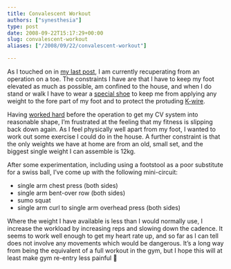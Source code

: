 ```yaml
---
title: Convalescent Workout
authors: ["synesthesia"]
type: post
date: 2008-09-22T15:17:29+00:00
slug: convalescent-workout 
aliases: ["/2008/09/22/convalescent-workout"]

---
```

As I touched on in [my last post][1], I am currently recuperating from an operation on a toe. The constraints I have are that I have to keep my foot elevated as much as possible, am confined to the house, and when I do stand or walk I have to wear a [special shoe][2] to keep me from applying any weight to the fore part of my foot and to protect the protuding [K-wire][3].

Having [worked hard][4] before the operation to get my CV system into reasonable shape, I’m frustrated at the feeling that my fitness is slipping back down again. As I feel physically well apart from my foot, I wanted to work out some exercise I could do in the house. A further constraint is that the only weights we have at home are from an old, small set, and the biggest single weight I can assemble is 12kg.

After some experimentation, including using a footstool as a poor substitute for a swiss ball, I’ve come up with the following mini-circuit:

  * single arm chest press (both sides)
  * single arm bent-over row (both sides)
  * sumo squat
  * single arm curl to single arm overhead press (both sides)

Where the weight I have available is less than I would normally use, I increase the workload by increasing reps and slowing down the cadence. It seems to work well enough to get my heart rate up, and so far as I can tell does not involve any movements which would be dangerous. It’s a long way from being the equivalent of a full workout in the gym, but I hope this will at least make gym re-entry less painful 🙂

 [1]: https://www.synesthesia.co.uk/blog/archives/2008/09/21/high-intensity-interval-training/
 [2]: https://www.darcointernational.com/post/i_pages/ortho.html
 [3]: https://www.kirschnerwire.com/
 [4]: https://www.synesthesia.co.uk/wikka/ResistanceCircuit1